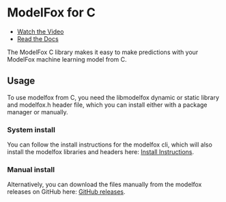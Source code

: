 # ModelFox for C

- [Watch the Video](https://www.modelfox.dev)
- [Read the Docs](https://www.modelfox.dev/docs)

The ModelFox C library makes it easy to make predictions with your ModelFox machine learning model from C.

## Usage

To use modelfox from C, you need the libmodelfox dynamic or static library and modelfox.h header file, which you can install either with a package manager or manually.

### System install

You can follow the install instructions for the modelfox cli, which will also install the modelfox libraries and headers here: [Install Instructions](https://www.modelfox.dev/docs/install).

### Manual install

Alternatively, you can download the files manually from the modelfox releases on GitHub here: [GitHub releases](https://github.com/modelfoxdotdev/modelfox/releases).

